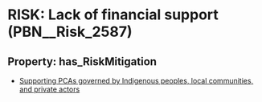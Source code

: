 # RISK: __Lack of financial support__ (PBN__Risk_2587)

## Property: has_RiskMitigation

* [Supporting PCAs governed by Indigenous peoples, local communities, and private actors](PBN__Mitigation_492)

